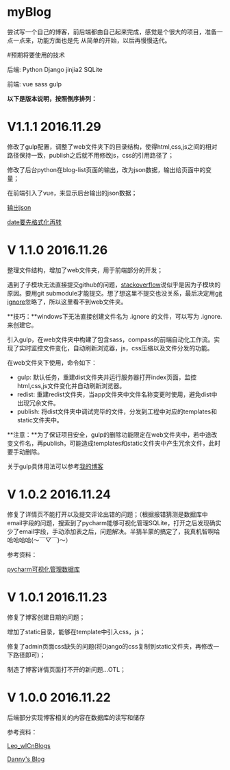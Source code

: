 # myBlog

尝试写一个自己的博客，前后端都由自己起来完成，感觉是个很大的项目，准备一点一点来，功能方面也是先 从简单的开始，以后再慢慢迭代。

#预期将要使用的技术

后端: Python Django jinjia2 SQLite 

前端: vue sass gulp 


**以下是版本说明，按照倒序排列：**


# V1.1.1    2016.11.29
修改了gulp配置，调整了web文件夹下的目录结构，使得html,css,js之间的相对路径保持一致，publish之后就不用修改js，css的引用路径了；

修改了后台python在blog-list页面的输出，改为json数据，输出给页面中的变量；

在前端引入了vue，来显示后台输出的json数据；

[输出json](http://blog.csdn.net/5iasp/article/details/23338039 "Title")

[date要先格式化再转](http://www.ziqiangxuetang.com/python/datetime_strftime.html "Title")


# V 1.1.0   2016.11.26
整理文件结构，增加了web文件夹，用于前端部分的开发；

遇到了子模块无法直接提交github的问题，[stackoverflow](http://stackoverflow.com/questions/8488887/git-error-changes-not-staged-for-commit "Title")说似乎是因为子模块的原因。要用git submodule才能提交。想了想这里不提交也没关系，最后决定用[git ignore](http://www.cnblogs.com/haiq/archive/2012/12/26/2833746.html "Title")忽略了，所以这里看不到web文件夹。

**技巧：**windows下无法直接创建文件名为 .ignore 的文件，可以写为 .ignore. 来创建它。

引入gulp，在web文件夹中构建了包含sass，compass的前端自动化工作流。实现了实时监控文件变化，自动刷新浏览器，js，css压缩以及文件分发的功能。

在web文件夹下使用，命令如下：
* gulp: 默认任务，重建dist文件夹并运行服务器打开index页面，监控html,css,js文件变化并自动刷新浏览器。
* redist: 重建redist文件夹，当app文件夹中文件名称变更时使用，避免dist中出现冗余文件。
* publish: 将dist文件夹中调试完毕的文件，分发到工程中对应的templates和static文件夹中。

**注意：**为了保证项目安全，gulp的删除功能限定在web文件夹中，若中途改变文件名，再publish，可能造成templates和static文件夹中产生冗余文件，此时要手动删除。

关于gulp具体用法可以参考[我的博客](http://blog.csdn.net/Creabine/article/details/52182772 "Title")





# V 1.0.2  2016.11.24
修复了详情页不能打开以及提交评论出错的问题；（根据报错猜测是数据库中email字段的问题，搜索到了pycharm能够可视化管理SQLite，打开之后发现确实少了email字段，手动添加表之后，问题解决。半猜半蒙的搞定了，我真机智啊哈哈哈哈哈(～￣▽￣)～）

参考资料：

[pycharm可视化管理数据库](http://www.thinksaas.cn/topics/0/499/499418.html "Title")





# V 1.0.1  2016.11.23
修复了博客创建日期的问题；

增加了static目录，能够在template中引入css，js；

修复了admin页面css缺失的问题(将Django的css复制到static文件夹，再修改一下路径即可)；

制造了博客详情页面打不开的新问题...OTL；





# V 1.0.0  2016.11.22
后端部分实现博客相关的内容在数据库的读写和储存

参考资料：

[Leo_wlCnBlogs](http://www.cnblogs.com/Leo_wl/p/5824541.html "Title")

[Danny's Blog](http://www.dannysite.com/blog/?cat=3 "Title")








